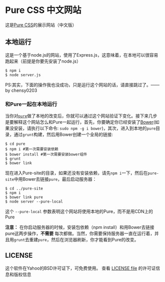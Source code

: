 Pure CSS 中文网站
=================

这是[Pure CSS][pure]的展示网站（中文版）


[pure]: https://github.com/yui/pure


本地运行
--------

这是一个基于node.js的网站，使用了Express.js，这意味着，在本地可以很容易跑起来（前提是你要先安装了node.js）

```shell
$ npm i
$ node server.js
```

PS:其实，下面的操作我也没成功，只是运行这个网站的话，请直接跳过了。——by chensy0203

### 和Pure一起在本地运行

当你对[`pure`][pure]做了本地的改变后，你就可以通过这个网站验证下变化。接下来几步是要解释这个网站怎么和Pure一起运行，首先，你要确定你已经安装了[Bower][](如果没安装，请执行以下命令: `sudo npm -g i bower`)，其次，进入到本地的`pure`目录，通过`grunt`构建，然后用Bower创建一个全局的链接:

```shell
$ cd pure
$ npm i #第一次需要安装依赖
$ bower install #第一次需要安装bower组件
$ grunt
$ bower link
```

现在进入Pure-site的目录，如果还没有安装依赖，请先`npm i`一下，然后在`pure-site`中用Bower去链接`pure`，最后启动服务器：

```shell
$ cd ../pure-site
$ npm i
$ bower link pure
$ node server --pure-local
```

这个 `--pure-local` 参数表明这个网站将使用本地的Pure，而不是用CDN上的Pure

**注意：** 在你启动服务器的时候，安装包依赖（npm install）和用Bower去链接pure这两步操作，**不需要** 每次都做。当然，你需要保持服务器一直在运行着，并且用`grunt`去重建`pure`，然后在浏览器刷新，你才能看到Pure的改变。


[Bower]: http://bower.io/


LICENSE
-------

这个软件在Yahoo的BSD许可证下，可免费使用。
查看 [LICENSE file][] 的许可证信息和版权信息

[LICENSE file]: https://github.com/yui/pure-site/blob/master/LICENSE.md
